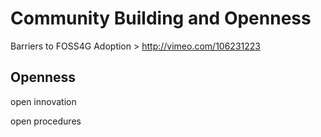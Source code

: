 # Community Building and Openness

Barriers to FOSS4G Adoption > http://vimeo.com/106231223 

## Openness

open innovation

open procedures